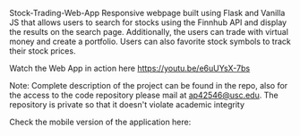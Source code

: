 Stock-Trading-Web-App
Responsive webpage built using Flask and Vanilla JS that allows users to search for stocks using the Finnhub API and display the results on the search page. Additionally, the users can trade with virtual money and create a portfolio. Users can also favorite stock symbols to track their stock prices.

Watch the Web App in action here
https://youtu.be/e6uUYsX-7bs

Note: Complete description of the project can be found in the repo, also for the access to the code repository please mail at ap42546@usc.edu. The repository is private so that it doesn't violate academic integrity 

Check the mobile version of the application here: 
